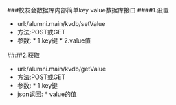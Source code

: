 ###校友会数据库内部简单key value数据库接口
####1.设置
  * url:/alumni.main/kvdb/setValue
  *  方法:POST或GET
  *  参数:
    *  1.key键
    *  2.value值

####2.获取
  *  url:/alumni.main/kvdb/getValue
  *  方法:POST或GET
  *  参数:
    *  1.key键
  *  json返回:
    *  value的值
    